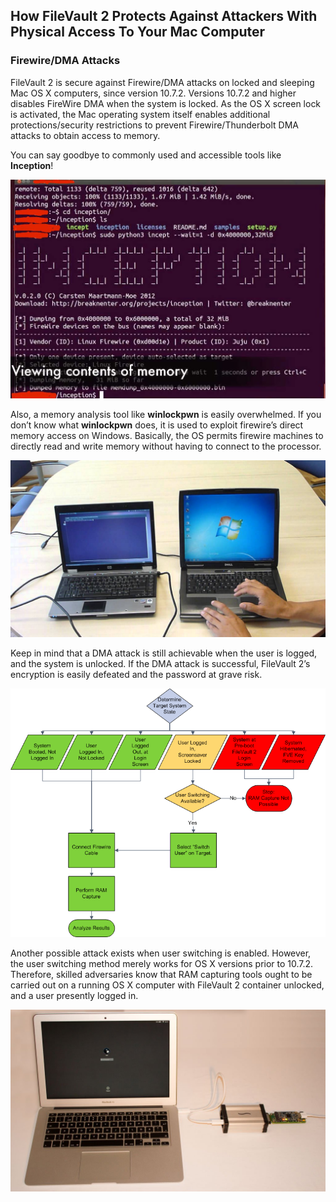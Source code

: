 ## How FileVault 2 Protects Against Attackers With Physical Access To Your Mac Computer

### Firewire/DMA Attacks

FileVault 2 is secure against Firewire/DMA attacks on locked and sleeping Mac OS X computers, since version 10.7.2. Versions 10.7.2 and higher disables FireWire DMA when the system is locked. As the OS X screen lock is activated, the Mac operating system itself enables additional protections/security restrictions to prevent Firewire/Thunderbolt DMA attacks to obtain access to memory.

You can say goodbye to commonly used and accessible tools like **Inception**!

![](/assets/guide-to-encrypting-mac-os-x-with-filevault-nine.jpg)

Also, a memory analysis tool like **winlockpwn** is easily overwhelmed. If you don’t know what **winlockpwn** does, it is used to exploit firewire’s direct memory access on Windows. Basically, the OS permits firewire machines to directly read and write memory without having to connect to the processor.

![](/assets/guide-to-encrypting-mac-os-x-with-filevault-ten.jpg)

Keep in mind that a DMA attack is still achievable when the user is logged, and the system is unlocked. If the DMA attack is successful, FileVault 2’s encryption is easily defeated and the password at grave risk.

![](/assets/guide-to-encrypting-mac-os-x-with-filevault-seventeen.png)

Another possible attack exists when user switching is enabled. However, the user switching method merely works for OS X versions prior to 10.7.2. Therefore, skilled adversaries know that RAM capturing tools ought to be carried out on a running OS X computer with FileVault 2 container unlocked, and a user presently logged in.

![](/assets/guide-to-encrypting-mac-os-x-with-filevault-eighteen.jpg)


